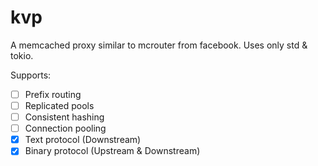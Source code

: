# kvp

A memcached proxy similar to mcrouter from facebook. Uses only std & tokio.

Supports:

- [ ] Prefix routing
- [ ] Replicated pools
- [ ] Consistent hashing
- [ ] Connection pooling
- [x] Text protocol (Downstream)
- [x] Binary protocol (Upstream & Downstream)
